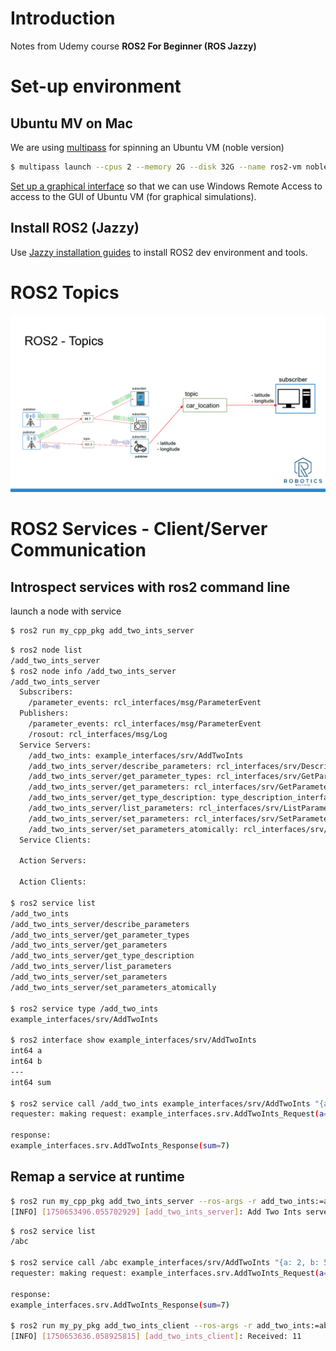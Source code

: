 # Introduction

Notes from Udemy course **ROS2 For Beginner (ROS Jazzy)**


# Set-up environment

## Ubuntu MV on Mac

We are using [multipass](https://canonical.com/multipass) for spinning an Ubuntu VM (noble version)


```bash
$ multipass launch --cpus 2 --memory 2G --disk 32G --name ros2-vm noble
```

[Set up a graphical interface](https://documentation.ubuntu.com/multipass/en/latest/how-to-guides/customise-multipass/set-up-a-graphical-interface/) so that we can use Windows Remote Access to access to the GUI of Ubuntu VM (for graphical simulations).

## Install ROS2 (Jazzy)

Use [Jazzy installation guides](https://docs.ros.org/en/jazzy/Installation.html) to install ROS2 dev environment and tools.

# ROS2 Topics

![ROS2 Topics](images/ros-topics.png)

# ROS2 Services - Client/Server Communication

## Introspect services with ros2 command line

launch a node with service
```bash
$ ros2 run my_cpp_pkg add_two_ints_server
```

```bash
$ ros2 node list
/add_two_ints_server
$ ros2 node info /add_two_ints_server
/add_two_ints_server
  Subscribers:
    /parameter_events: rcl_interfaces/msg/ParameterEvent
  Publishers:
    /parameter_events: rcl_interfaces/msg/ParameterEvent
    /rosout: rcl_interfaces/msg/Log
  Service Servers:
    /add_two_ints: example_interfaces/srv/AddTwoInts
    /add_two_ints_server/describe_parameters: rcl_interfaces/srv/DescribeParameters
    /add_two_ints_server/get_parameter_types: rcl_interfaces/srv/GetParameterTypes
    /add_two_ints_server/get_parameters: rcl_interfaces/srv/GetParameters
    /add_two_ints_server/get_type_description: type_description_interfaces/srv/GetTypeDescription
    /add_two_ints_server/list_parameters: rcl_interfaces/srv/ListParameters
    /add_two_ints_server/set_parameters: rcl_interfaces/srv/SetParameters
    /add_two_ints_server/set_parameters_atomically: rcl_interfaces/srv/SetParametersAtomically
  Service Clients:

  Action Servers:

  Action Clients:

$ ros2 service list
/add_two_ints
/add_two_ints_server/describe_parameters
/add_two_ints_server/get_parameter_types
/add_two_ints_server/get_parameters
/add_two_ints_server/get_type_description
/add_two_ints_server/list_parameters
/add_two_ints_server/set_parameters
/add_two_ints_server/set_parameters_atomically

$ ros2 service type /add_two_ints
example_interfaces/srv/AddTwoInts

$ ros2 interface show example_interfaces/srv/AddTwoInts
int64 a
int64 b
---
int64 sum

$ ros2 service call /add_two_ints example_interfaces/srv/AddTwoInts "{a: 2, b: 5}"
requester: making request: example_interfaces.srv.AddTwoInts_Request(a=2, b=5)

response:
example_interfaces.srv.AddTwoInts_Response(sum=7)
```

## Remap a service at runtime

```bash
$ ros2 run my_cpp_pkg add_two_ints_server --ros-args -r add_two_ints:=abc
[INFO] [1750653496.055702929] [add_two_ints_server]: Add Two Ints server has started
```

```bash
$ ros2 service list
/abc

$ ros2 service call /abc example_interfaces/srv/AddTwoInts "{a: 2, b: 5}"
requester: making request: example_interfaces.srv.AddTwoInts_Request(a=2, b=5)

response:
example_interfaces.srv.AddTwoInts_Response(sum=7)

$ ros2 run my_py_pkg add_two_ints_client --ros-args -r add_two_ints:=abc
[INFO] [1750653636.058925815] [add_two_ints_client]: Received: 11
```
